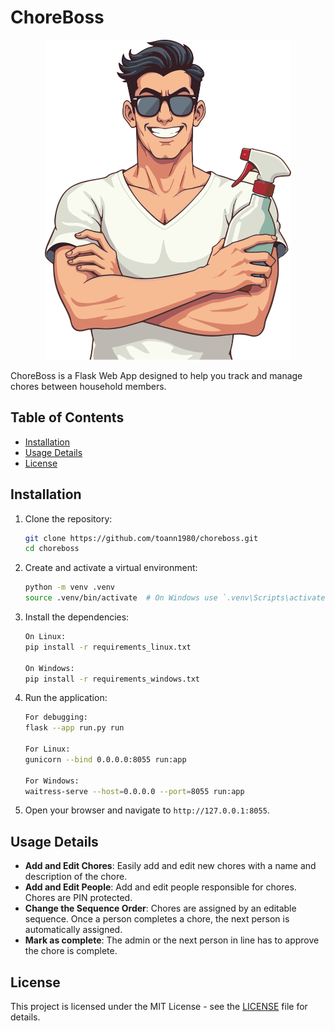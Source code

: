 # ChoreBoss

<p align="center">
  <img src="web/static/images/chore-boss_v1.svg" alt="ChoreBoss Logo" height="512" style="width:auto;">
</p>
ChoreBoss is a Flask Web App designed to help you track and manage chores between household members.

## Table of Contents

- [Installation](#installation)
- [Usage Details](#usage-details)
- [License](#license)

## Installation

1. Clone the repository:

   ```sh
   git clone https://github.com/toann1980/choreboss.git
   cd choreboss
   ```

2. Create and activate a virtual environment:

   ```sh
   python -m venv .venv
   source .venv/bin/activate  # On Windows use `.venv\Scripts\activate`
   ```

3. Install the dependencies:

   ```sh
   On Linux:
   pip install -r requirements_linux.txt

   On Windows:
   pip install -r requirements_windows.txt
   ```

4. Run the application:

   ```sh
   For debugging:
   flask --app run.py run

   For Linux:
   gunicorn --bind 0.0.0.0:8055 run:app

   For Windows:
   waitress-serve --host=0.0.0.0 --port=8055 run:app
   ```

5. Open your browser and navigate to `http://127.0.0.1:8055`.

## Usage Details

- **Add and Edit Chores**: Easily add and edit new chores with a name and description of the chore.
- **Add and Edit People**: Add and edit people responsible for chores. Chores are PIN protected.
- **Change the Sequence Order**: Chores are assigned by an editable sequence. Once a person completes a chore, the next person is automatically assigned.
- **Mark as complete**: The admin or the next person in line has to approve the chore is complete.

## License

This project is licensed under the MIT License - see the [LICENSE](LICENSE) file for details.
